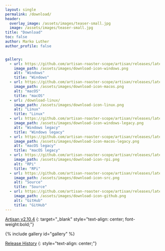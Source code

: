 ```yaml
---
layout: single
permalink: /download/
header:
  overlay_image: /assets/images/teaser-small.jpg
  image: /assets/images/teaser-small.jpg
title: "Download"
toc: false
author: Marko Luther
author_profile: false


gallery:
  - url: https://github.com/artisan-roaster-scope/artisan/releases/latest/download/Windows.dmg
    image_path: /assets/images/download-icon-windows.png
    alt: "Windows"
    title: "Windows"
  - url: https://github.com/artisan-roaster-scope/artisan/releases/latest/download/macOS.dmg
    image_path: /assets/images/download-icon-macos.png
    alt: "macOS"
    title: "macOS"
  - url: /download-linux/
    image_path: /assets/images/download-icon-linux.png
    alt: "Linux"
    title: "Linux"
  - url: https://github.com/artisan-roaster-scope/artisan/releases/latest/download/Windows-legacy.dmg
    image_path: /assets/images/download-icon-windows-legacy.png
    alt: "Windows legacy"
    title: "Windows legacy"
  - url: https://github.com/artisan-roaster-scope/artisan/releases/latest/download/macOS-legacy.dmg
    image_path: /assets/images/download-icon-macos-legacy.png
    alt: "macOS legacy"
    title: "macOS legacy"
  - url: https://github.com/artisan-roaster-scope/artisan/releases/latest/download/RPi.dmg
    image_path: /assets/images/download-icon-rpi.png
    alt: "RPi"
    title: "RPi"
  - url: https://github.com/artisan-roaster-scope/artisan/releases/latest/
    image_path: /assets/images/download-icon-src.png
    alt: "Source"
    title: "Source"
  - url: https://github.com/artisan-roaster-scope/artisan/releases/latest/
    image_path: /assets/images/download-icon-github.png
    alt: "GitHub"
    title: "GitHub"
---
```


[Artisan v2.10.4](ttps://github.com/artisan-roaster-scope/artisan/releases/tag/v2.10.4)
{: target="_blank" style="text-align: center; font-weight:bold;"}


{% include gallery id="gallery" %}


[Release History](https://github.com/artisan-roaster-scope/artisan/blob/v2.10.4/wiki/ReleaseHistory.md)
{: style="text-align: center;"}
